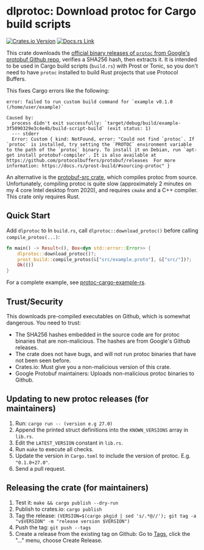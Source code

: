 # dlprotoc: Download protoc for Cargo build scripts

[![Crates.io Version](https://img.shields.io/crates/v/dlprotoc)](https://crates.io/crates/dlprotoc)
[![Docs.rs Link](https://img.shields.io/docsrs/dlprotoc)](https://docs.rs/dlprotoc/latest/dlprotoc/)

This crate downloads the
[official binary releases of `protoc` from Google's protobuf Github repo](https://github.com/protocolbuffers/protobuf),
verifies a SHA256 hash, then extracts it. It is intended to be used in Cargo build scripts (`build.rs`) with Prost or Tonic, so you don't need to have `protoc` installed to build Rust projects that use Protocol Buffers.

This fixes Cargo errors like the following:

```
error: failed to run custom build command for `example v0.1.0 (/home/user/example)`

Caused by:
  process didn't exit successfully: `target/debug/build/example-3f5090329e3c4e4b/build-script-build` (exit status: 1)
  --- stderr
  Error: Custom { kind: NotFound, error: "Could not find `protoc`. If `protoc` is installed, try setting the `PROTOC` environment variable to the path of the `protoc` binary. To install it on Debian, run `apt-get install protobuf-compiler`. It is also available at https://github.com/protocolbuffers/protobuf/releases  For more information: https://docs.rs/prost-build/#sourcing-protoc" }
```

An alternative is the [protobuf-src crate](https://crates.io/crates/protobuf-src), which compiles protoc from source. Unfortunately, compiling protoc is quite slow (approximately 2 minutes on my 4 core Intel desktop from 2020), and requires `cmake` and a C++ compiler. This crate only requires Rust.


## Quick Start

Add `dlprotoc` to
In `build.rs`, call `dlprotoc::download_protoc()` before calling `compile_protos(...)`:

```rust
fn main() -> Result<(), Box<dyn std::error::Error>> {
    dlprotoc::download_protoc()?;
    prost_build::compile_protos(&["src/example.proto"], &["src/"])?;
    Ok(())
}
```

For a complete example, see [protoc-cargo-example-rs](https://github.com/evanj/protoc-cargo-example-rs).


## Trust/Security

This downloads pre-compiled executables on Github, which is somewhat dangerous. You need to trust:

* The SHA256 hashes embedded in the source code are for protoc binaries that are non-malicious. The hashes are from Google's Github releases.
* The crate does not have bugs, and will not run protoc binaries that have not been seen before.
* Crates.io: Must give you a non-malicious version of this crate.
* Google Protobuf maintainers: Uploads non-malicious protoc binaries to Github.


## Updating to new protoc releases (for maintainers)

1. Run: `cargo run -- (version e.g 27.0)`
2. Append the printed struct definitions into the `KNOWN_VERSIONS` array in `lib.rs`.
3. Edit the `LATEST_VERSION` constant in `lib.rs`.
4. Run `make` to execute all checks.
5. Update the version in `Cargo.toml` to include the version of protoc. E.g. `"0.1.0+27.0"`.
6. Send a pull request.


## Releasing the crate (for maintainers)

1. Test it: `make && cargo publish --dry-run`
2. Publish to crates.io: `cargo publish`
3. Tag the release: `(VERSION=$(cargo pkgid | sed 's/.*@//'); git tag -a "v$VERSION" -m "release version $VERSION")`
4. Push the tag: `git push --tags`
5. Create a release from the existing tag on Github: Go to [Tags](https://github.com/evanj/dlprotoc-rs/tags), click the "..." menu, choose Create Release.
